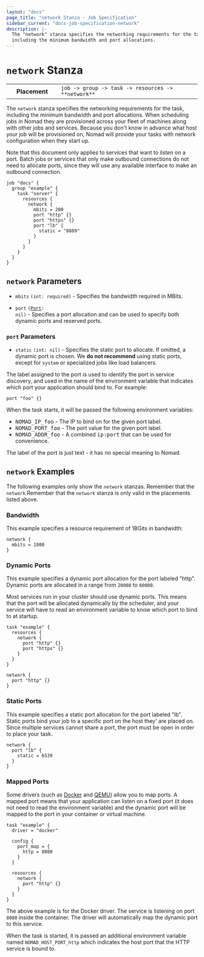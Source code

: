 ```yaml
---
layout: "docs"
page_title: "network Stanza - Job Specification"
sidebar_current: "docs-job-specification-network"
description: |-
  The "network" stanza specifies the networking requirements for the task,
  including the minimum bandwidth and port allocations.
---
```


# `network` Stanza

<table class="table table-bordered table-striped">
  <tr>
    <th width="120">Placement</th>
    <td>
      <code>job -> group -> task -> resources -> **network**</code>
    </td>
  </tr>
</table>

The `network` stanza specifies the networking requirements for the task,
including the minimum bandwidth and port allocations. When scheduling jobs in
Nomad they are provisioned across your fleet of machines along with other jobs
and services. Because you don't know in advance what host your job will be
provisioned on, Nomad will provide your tasks with network configuration when
they start up.

Note that this document only applies to services that want to _listen_ on a
port. Batch jobs or services that only make outbound connections do not need to
allocate ports, since they will use any available interface to make an outbound
connection.


```hcl
job "docs" {
  group "example" {
    task "server" {
      resources {
        network {
          mbits = 200
          port "http" {}
          port "https" {}
          port "lb" {
            static = "8889"
          }
        }
      }
    }
  }
}
```

## `network` Parameters

- `mbits` `(int: required)` - Specifies the bandwidth required in MBits.

- `port` <code>([Port](#port-parameters): nil)</code> - Specifies a port
  allocation and can be used to specify both dynamic ports and reserved ports.

### `port` Parameters

- `static` `(int: nil)` - Specifies the static port to allocate. If omitted, a dynamic port is chosen. We **do not recommend**  using static ports, except
  for `system` or specialized jobs like load balancers.

The label assigned to the port is used to identify the port in service
discovery, and used in the name of the environment variable that indicates
which port your application should bind to. For example:

```hcl
port "foo" {}
```

When the task starts, it will be passed the following environment variables:

- <tt>NOMAD_IP_foo</tt> - The IP to bind on for the given port label.
- <tt>NOMAD_PORT_foo</tt> - The port value for the given port label.
- <tt>NOMAD_ADDR_foo</tt> - A combined <tt>ip:port</tt> that can be used for convenience.

The label of the port is just text - it has no special meaning to Nomad.

## `network` Examples

The following examples only show the `network` stanzas. Remember that the
`network` Remember that the `network` stanza is only valid in the placements
listed above.

### Bandwidth

This example specifies a resource requirement of 1BGits in bandwidth:

```hcl
network {
  mbits = 1000
}
```

### Dynamic Ports

This example specifies a dynamic port allocation for the port labeled "http".
Dynamic ports are allocated in a range from `20000` to `60000`.

Most services run in your cluster should use dynamic ports. This means that the
port will be allocated dynamically by the scheduler, and your service will have
to read an environment variable to know which port to bind to at startup.

```hcl
task "example" {
  resources {
    network {
      port "http" {}
      port "https" {}
    }
  }
}
```

```hcl
network {
  port "http" {}
}
```

### Static Ports

This example specifies a static port allocation for the port labeled "lb". Static
ports bind your job to a specific port on the host they' are placed on. Since
multiple services cannot share a port, the port must be open in order to place
your task.

```hcl
network {
  port "lb" {
    static = 6539
  }
}
```

### Mapped Ports

Some drivers (such as [Docker][docker-driver] and [QEMU][qemu-driver]) allow you
to map ports. A mapped port means that your application can listen on a fixed
port (it does not need to read the environment variable) and the dynamic port
will be mapped to the port in your container or virtual machine.

```hcl
task "example" {
  driver = "docker"

  config {
    port_map = {
      http = 8080
    }
  }

  resources {
    network {
      port "http" {}
    }
  }
}
```

The above example is for the Docker driver. The service is listening on port
`8080` inside the container. The driver will automatically map the dynamic port
to this service.

When the task is started, it is passed an additional environment variable named
`NOMAD_HOST_PORT_http` which indicates the host port that the HTTP service is
bound to.


[docker-driver]: /docs/drivers/docker.html "Nomad Docker Driver"
[qemu-driver]: /docs/drivers/qemu.html "Nomad QEMU Driver"
